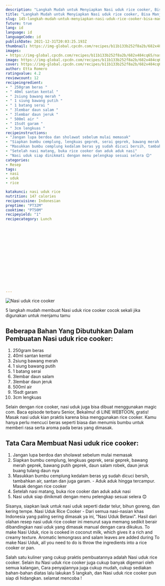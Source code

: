 ```yaml
---
description: "Langkah Mudah untuk Menyiapkan Nasi uduk rice cooker, Bisa Manjain Lidah"
title: "Langkah Mudah untuk Menyiapkan Nasi uduk rice cooker, Bisa Manjain Lidah"
slug: 145-langkah-mudah-untuk-menyiapkan-nasi-uduk-rice-cooker-bisa-manjain-lidah
future: true
lang: id
language: id
languageCode: id
publishDate: 2021-12-31T20:03:25.193Z 
thumbnail: https://img-global.cpcdn.com/recipes/b11b133b252f8a2b/682x484cq65/nasi-uduk-rice-cooker-foto-resep-utama.png
images:
- https://img-global.cpcdn.com/recipes/b11b133b252f8a2b/682x484cq65/nasi-uduk-rice-cooker-foto-resep-utama.png
image: https://img-global.cpcdn.com/recipes/b11b133b252f8a2b/682x484cq65/nasi-uduk-rice-cooker-foto-resep-utama.png
cover: https://img-global.cpcdn.com/recipes/b11b133b252f8a2b/682x484cq65/nasi-uduk-rice-cooker-foto-resep-utama.png
author: Etta Romero
ratingvalue: 4.2
reviewcount: 12
recipeingredient:
- " 250gram beras "
- " 40ml santan kental "
- " 2siung bawang merah "
- " 1 siung bawang putih "
- " 1 batang serai "
- " 3lembar daun salam "
- " 3lembar daun jeruk "
- " 500ml air "
- " 15sdt garam "
- " 3cm lengkuas "
recipeinstructions:
- "Jangan lupa berdoa dan sholawat sebelum mulai memasak"
- "Siapkan bumbu cemplung, lengkuas geprek, serai geprek, bawang merah geprek, bawang putih geprek, daun salam robek, daun jeruk buang tulang daun nya"
- "Masukkan bumbu cemplung kedalam beras yg sudah dicuci bersih, tambahkan air, santan dan juga garam. Aduk aduk hingga tercampur. Masak dengan rice cooker"
- "Setelah nasi matang, buka rice cooker dan aduk aduk nasi"
- "Nasi uduk siap dinikmati dengan menu pelengkap sesuai selera 😊"
categories:
- Resep
tags:
- nasi
- uduk
- rice

katakunci: nasi uduk rice 
nutrition: 147 calories
recipecuisine: Indonesian
preptime: "PT32M"
cooktime: "PT50M"
recipeyield: "1"
recipecategory: Lunch


     
    
    
    
    
    
    
    
    
    
    
      
    
---
```



![Nasi uduk rice cooker](https://img-global.cpcdn.com/recipes/b11b133b252f8a2b/682x484cq65/nasi-uduk-rice-cooker-foto-resep-utama.png)

5 langkah mudah membuat  Nasi uduk rice cooker cocok sekali jika digunakan untuk menjamu tamu

<!--inarticleads1-->

## Beberapa Bahan Yang Dibutuhkan Dalam Pembuatan Nasi uduk rice cooker:

1.  250gram beras 
1.  40ml santan kental 
1.  2siung bawang merah 
1.  1 siung bawang putih 
1.  1 batang serai 
1.  3lembar daun salam 
1.  3lembar daun jeruk 
1.  500ml air 
1.  15sdt garam 
1.  3cm lengkuas 

Selain dengan rice cooker, nasi uduk juga bisa dibuat menggunakan magic com. Baca episode terbaru Senior, Bekalmu! di LINE WEBTOON, gratis! Masak nasi uduk kian praktis karena bisa menggunakan rice cooker. Kamu hanya perlu mencuci beras seperti biasa dan menumis bumbu untuk memberi rasa serta aroma pada beras yang dimasak. 

<!--inarticleads2-->

## Tata Cara Membuat Nasi uduk rice cooker:

1. Jangan lupa berdoa dan sholawat sebelum mulai memasak
1. Siapkan bumbu cemplung, lengkuas geprek, serai geprek, bawang merah geprek, bawang putih geprek, daun salam robek, daun jeruk buang tulang daun nya
1. Masukkan bumbu cemplung kedalam beras yg sudah dicuci bersih, tambahkan air, santan dan juga garam. - Aduk aduk hingga tercampur. Masak dengan rice cooker
1. Setelah nasi matang, buka rice cooker dan aduk aduk nasi
1. Nasi uduk siap dinikmati dengan menu pelengkap sesuai selera 😊


Sisanya, siapkan lauk untuk nasi uduk seperti dadar telur, bihun goreng, dan kering tempe. Nasi Uduk Rice Cooker - Dari semua nasi-nasian khas Indonesia yang paling sering dimasak ya ini, &#34;Nasi Uduk Betawi&#34;. Hasil dari olahan resep nasi uduk rice cooker ini menurut saya memang sedikit berair dibandingkan nasi uduk yang dimasak manual dengan cara dikukus. To make Nasi Uduk, rice is cooked in coconut milk, which gives it a rich and creamy texture. Aromatic lemongrass and salam leaves are added during To make Nasi Uduk, all you need to do is throw the ingredients into a rice cooker or pan. 

Salah satu kuliner yang cukup praktis pembuatannya adalah  Nasi uduk rice cooker. Selain itu  Nasi uduk rice cooker  juga cukup banyak digemari oleh semua kalangan, Cara penyajiannya juga cukup mudah, cukup sediakan bahan-bahan diatas lalu lakukan 5 langkah, dan  Nasi uduk rice cooker  pun siap di hidangkan. selamat mencoba !
